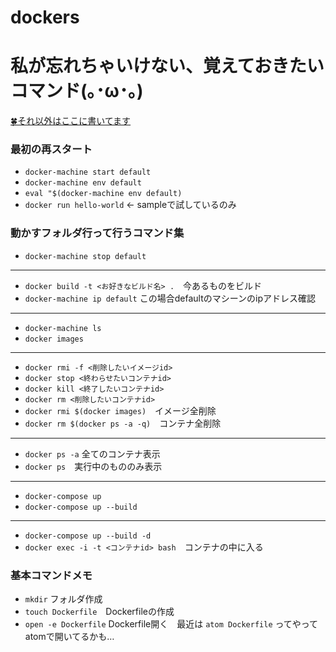 # dockers

# 私が忘れちゃいけない、覚えておきたいコマンド(｡･ω･｡)

[🍀それ以外はここに書いてます](https://qiita.com/sachiko-kame/items/35e0cf07d117c3b92613)

### 最初の再スタート

- `docker-machine start default`
- `docker-machine env default`
- `eval "$(docker-machine env default)`
- `docker run hello-world`    ← sampleで試しているのみ

### 動かすフォルダ行って行うコマンド集

- `docker-machine stop default`
---------
- `docker build -t <お好きなビルド名> .`　今あるものをビルド
- `docker-machine ip default`  この場合defaultのマシーンのipアドレス確認
---------
- `docker-machine ls`
- `docker images`
---------
- `docker rmi -f <削除したいイメージid>`
- `docker stop <終わらせたいコンテナid>`
- `docker kill <終了したいコンテナid>`
- `docker rm <削除したいコンテナid>`
- `docker rmi $(docker images)`　イメージ全削除
- `docker rm $(docker ps -a -q)`　コンテナ全削除
---------
- `docker ps -a` 全てのコンテナ表示
- `docker ps`　実行中のもののみ表示
---------
- `docker-compose up`
- `docker-compose up --build`
---------
- `docker-compose up --build -d `
- `docker exec -i -t <コンテナid> bash`　コンテナの中に入る


### 基本コマンドメモ

- `mkdir` フォルダ作成
- `touch Dockerfile`　Dockerfileの作成
- `open -e Dockerfile` Dockerfile開く　最近は `atom Dockerfile` ってやってatomで開いてるかも…





